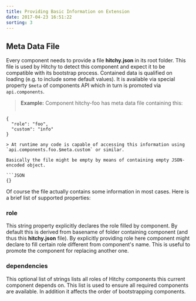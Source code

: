```yaml
---
title: Providing Basic Information on Extension
date: 2017-04-23 16:51:22
sorting: 3
---
```


## Meta Data File

Every component needs to provide a file **hitchy.json** in its root folder. This file is used by Hitchy to detect this component and expect it to be compatible with its bootstrap process. Contained data is qualified on loading (e.g. to include some default values). It is available via special property `$meta` of components API which in turn is promoted via `api.components`.

> **Example:** Component hitchy-foo has meta data file containing this:
> ```JSON
    { 
      "role": "foo", 
      "custom": "info" 
    }
```
> At runtime any code is capable of accessing this information using `api.components.foo.$meta.custom` or similar.

Basically the file might be empty by means of containing empty JSON-encoded object.
 
```JSON
{}
```

Of course the file actually contains some information in most cases. Here is a brief list of supported properties:

### role

This string property explicitly declares the role filled by component. By default this is derived from basename of folder containing component (and thus this **hitchy.json** file). By explicitly providing role here component might declare to fill certain role different from component's name. This is useful to promote the component for replacing another one.


### dependencies

This optional list of strings lists all roles of Hitchy components this current component depends on. This list is used to ensure all required components are available. In addition it affects the order of bootstrapping components.
